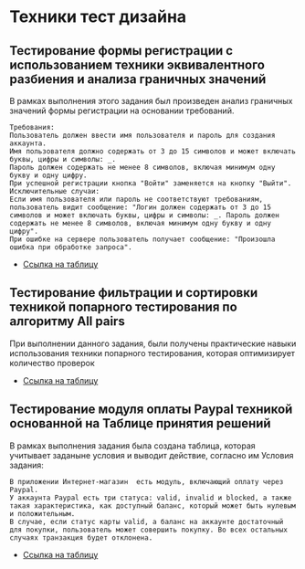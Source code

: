
# Техники тест дизайна

## Тестирование формы регистрации с использованием техники эквивалентного разбиения и анализа граничных значений
В рамках выполнения этого задания был произведен анализ граничных значений формы регистрации на основании требований.
```
Требования:
Пользователь должен ввести имя пользователя и пароль для создания аккаунта.
Имя пользователя должно содержать от 3 до 15 символов и может включать буквы, цифры и символы: _.
Пароль должен содержать не менее 8 символов, включая минимум одну букву и одну цифру.
При успешной регистрации кнопка "Войти" заменяется на кнопку "Выйти".
Исключительные случаи:
Если имя пользователя или пароль не соответствуют требованиям, пользователь видит сообщение: "Логин должен содержать от 3 до 15 символов и может включать буквы, цифры и символы: _. Пароль должен содержать не менее 8 символов, включая минимум одну букву и одну цифру".
При ошибке на сервере пользователь получает сообщение: "Произошла ошибка при обработке запроса".
```
- [Ссылка на таблицу](https://docs.google.com/spreadsheets/d/1f8b8YI0EmMPNrgPqRiC0Xaf-pja-eY14UeDMACox15A/edit?usp=sharing)

## Тестирование фильтрации и сортировки техникой попарного тестирования по алгоритму All pairs
При выполнении данного задания, были получены практические навыки использования техники попарного тестирования, которая оптимизирует количество проверок
- [Ссылка на таблицу](https://docs.google.com/spreadsheets/d/1vDKhaggRIJeae25rD9iNbui4QnIHKXBTT741ZMDwafY/edit?usp=sharing)

## Тестирование модуля оплаты Paypal техникой основанной на Таблице принятия решений
В рамках выполнения задания была создана таблица, которая учитывает заданыне условия и выводит действие, согласно им
Условия задания:
```
В приложении Интернет-магазин  есть модуль, включающий оплату через Paypal.
У аккаунта Paypal есть три статуса: valid, invalid и blocked, а также такая характеристика, как доступный баланс, который может быть нулевым и положительным.
В случае, если статус карты valid, а баланс на аккаунте достаточный для покупки, пользователь может совершить покупку. Во всех остальных случаях транзакция будет отклонена.
```
- [Ссылка на таблицу](https://docs.google.com/spreadsheets/d/1hb-vnB_R6_kQ3bBT7sybaqXod7hV8D7SVkJTHDEr7qY/edit?usp=sharing)
